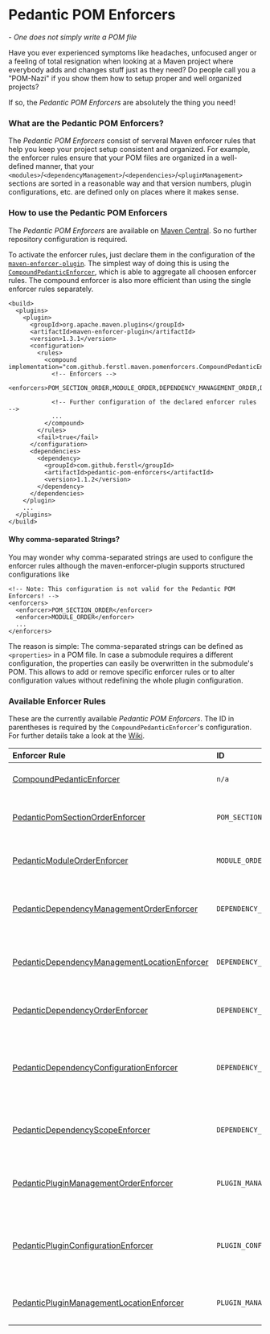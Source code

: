 # Pedantic POM Enforcers
*- One does not simply write a POM file*


Have you ever experienced symptoms like headaches, unfocused anger or a feeling of total resignation when looking at a Maven project where everybody adds and changes stuff just as they need? Do people call you a "POM-Nazi" if you show them how to setup proper and well organized projects?

If so, the *Pedantic POM Enforcers* are absolutely the thing you need!


### What are the Pedantic POM Enforcers?
The *Pedantic POM Enforcers* consist of serveral Maven enforcer rules that help you keep your project setup consistent and organized. For example, the enforcer rules ensure that your POM files are organized in a well-defined manner, that your `<modules>`/`<dependencyManagement>`/`<dependencies>`/`<pluginManagement>` sections are sorted in a reasonable way and that version numbers, plugin configurations, etc. are defined only on places where it makes sense.


### How to use the Pedantic POM Enforcers
The *Pedantic POM Enforcers* are available on [Maven Central](http://central.maven.org/maven2/com/github/ferstl/pedantic-pom-enforcers/). So no further repository configuration is required.

To activate the enforcer rules, just declare them in the configuration of the [`maven-enforcer-plugin`](http://maven.apache.org/enforcer/maven-enforcer-plugin/). The simplest way of doing this is using the [`CompoundPedanticEnforcer`](https://github.com/ferstl/pedantic-pom-enforcers/wiki/CompoundPedanticEnforcer), which is able to aggregate all choosen enforcer rules. The compound enforcer is also more efficient than using the single enforcer rules separately.

    <build>
      <plugins>
        <plugin>
          <groupId>org.apache.maven.plugins</groupId>
          <artifactId>maven-enforcer-plugin</artifactId>
          <version>1.3.1</version>
          <configuration>
            <rules>
              <compound implementation="com.github.ferstl.maven.pomenforcers.CompoundPedanticEnforcer">
                <!-- Enforcers -->
                <enforcers>POM_SECTION_ORDER,MODULE_ORDER,DEPENDENCY_MANAGEMENT_ORDER,DEPENDENCY_ORDER,PLUGIN_MANAGEMENT_ORDER</enforcers>
              
                <!-- Further configuration of the declared enforcer rules -->
                ...
              </compound>
            </rules>
            <fail>true</fail>
          </configuration>
          <dependencies>
            <dependency>
              <groupId>com.github.ferstl</groupId>
              <artifactId>pedantic-pom-enforcers</artifactId>
              <version>1.1.2</version>
            </dependency>
          </dependencies>
        </plugin>
        ...
      </plugins>
    </build>
    
    
#### Why comma-separated Strings?
You may wonder why comma-separated strings are used to configure the enforcer rules although the maven-enforcer-plugin supports structured configurations like

    <!-- Note: This configuration is not valid for the Pedantic POM Enforcers! -->
    <enforcers>
      <enforcer>POM_SECTION_ORDER</enforcer>
      <enforcer>MODULE_ORDER</enforcer>
      ...
    </enforcers>

The reason is simple: The comma-separated strings can be defined as `<properties>` in a POM file. In case a submodule requires a different configuration, the properties can easily be overwritten in the submodule's POM. This allows to add or remove specific enforcer rules or to alter configuration values without redefining the whole plugin configuration.

### Available Enforcer Rules
These are the currently available *Pedantic POM Enforcers*. The ID in parentheses is required by the `CompoundPedanticEnforcer`'s configuration. For further details take a look at the [Wiki](https://github.com/ferstl/pedantic-pom-enforcers/wiki/PedanticEnforcerRule).

| Enforcer Rule | ID | Description |
|:------------- |:--- |:----------- |
| [CompoundPedanticEnforcer](https://github.com/ferstl/pedantic-pom-enforcers/wiki/CompoundPedanticEnforcer) | `n/a` | Used to aggregate several pedantic enforcer rules. |
| [PedanticPomSectionOrderEnforcer](https://github.com/ferstl/pedantic-pom-enforcers/wiki/PedanticPomSectionOrderEnforcer) | `POM_SECTION_ORDER` | This enforcer makes sure that the sections in your POM files are in a defined order. |
| [PedanticModuleOrderEnforcer](https://github.com/ferstl/pedantic-pom-enforcers/wiki/PedanticModuleOrderEnforcer) | `MODULE_ORDER` | This enforcer makes sure that your `modules` section is sorted alphabetically. |
| [PedanticDependencyManagementOrderEnforcer](https://github.com/ferstl/pedantic-pom-enforcers/wiki/PedanticDependencyManagementOrderEnforcer) | `DEPENDENCY_MANAGEMENT_ORDER` | This enforcer makes sure that all artifacts in your dependency management are ordered. |
| [PedanticDependencyManagementLocationEnforcer](https://github.com/ferstl/pedantic-pom-enforcers/wiki/PedanticDependencyManagementLocationEnforcer) | `DEPENDENCY_MANAGEMENT_LOCATION` | Enforces that only a well-defined set of POMs may declare dependency management. |
| [PedanticDependencyOrderEnforcer](https://github.com/ferstl/pedantic-pom-enforcers/wiki/PedanticDependencyOrderEnforcer) | `DEPENDENCY_ORDER` | This enforcer makes sure that all artifacts in your dependencies section are ordered. |
| [PedanticDependencyConfigurationEnforcer](https://github.com/ferstl/pedantic-pom-enforcers/wiki/PedanticDependencyConfigurationEnforcer) | `DEPENDENCY_CONFIGURATION` | This enforcer makes sure that dependency versions and exclusions are declared in the `<dependencyManagement>` section. |
| [PedanticDependencyScopeEnforcer](https://github.com/ferstl/pedantic-pom-enforcers/wiki/PedanticDependencyScopeEnforcer) | `DEPENDENCY_SCOPE` | Enforces that the configured dependencies have to be defined within a specific scope. |
| [PedanticPluginManagementOrderEnforcer](https://github.com/ferstl/pedantic-pom-enforcers/wiki/PedanticPluginManagementOrderEnforcer) | `PLUGIN_MANAGEMENT_ORDER` | This enforcer makes sure that all plugins in your plugin management section are ordered. |
| [PedanticPluginConfigurationEnforcer](https://github.com/ferstl/pedantic-pom-enforcers/wiki/PedanticPluginConfigurationEnforcer) | `PLUGIN_CONFIGURATION` | Enforces that plugin versions, configurations and dependencies are defined in the `<pluginManagement>` section. |
| [PedanticPluginManagementLocationEnforcer](https://github.com/ferstl/pedantic-pom-enforcers/wiki/PedanticPluginManagementLocationEnforcer) | `PLUGIN_MANAGEMENT_LOCATION` | Enforces that only a well-defined set of POMs may declare plugin management. |

